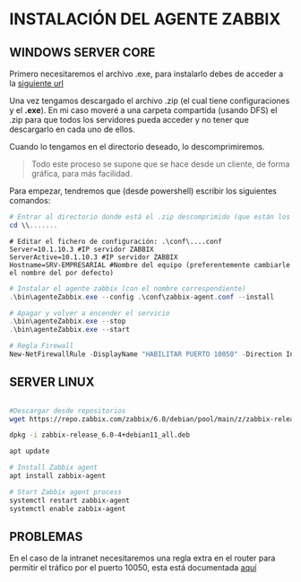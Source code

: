 # INSTALACIÓN DEL AGENTE ZABBIX

## WINDOWS SERVER CORE

Primero necesitaremos el archivo .exe, para instalarlo debes de acceder a la [siguiente url](https://www.zabbix.com/download_agents?version=6.0+LTS&release=6.0.18&os=Windows&os_version=Any&hardware=amd64&encryption=No+encryption&packaging=Archive&show_legacy=0)

Una vez tengamos descargado el archivo .zip (el cual tiene configuraciones y el **.exe**). En mi caso moveré a una carpeta compartida (usando DFS) el .zip para que todos los servidores pueda acceder y no tener que descargarlo en cada uno de ellos.

Cuando lo tengamos en el directorio deseado, lo descomprimiremos.

> Todo este proceso se supone que se hace desde un cliente, de forma gráfica, para más facilidad.

Para empezar, tendremos que (desde powershell) escribir los siguientes comandos:

```powershell
# Entrar al directorio donde está el .zip descomprimido (que están los directorios config y bin)
cd \\.......
```

```
# Editar el fichero de configuración: .\conf\....conf
Server=10.1.10.3 #IP servidor ZABBIX
ServerActive=10.1.10.3 #IP servidor ZABBIX
Hostname=SRV-EMPRESARIAL #Nombre del equipo (preferentemente cambiarle el nombre del por defecto)
```

```powershell
# Instalar el agente zabbix (con el nombre correspondiente)
.\bin\agenteZabbix.exe --config .\conf\zabbix-agent.conf --install

# Apagar y volver a encender el servicio
.\bin\agenteZabbix.exe --stop
.\bin\agenteZabbix.exe --start

# Regla Firewall
New-NetFirewallRule -DisplayName "HABILITAR PUERTO 10050" -Direction Inbound -Profile Any -LocalPort 10050 -Protocol TCP
```

## SERVER LINUX
```bash

#Descargar desde repositorios
wget https://repo.zabbix.com/zabbix/6.0/debian/pool/main/z/zabbix-release/zabbix-release_6.0-4+debian11_all.deb

dpkg -i zabbix-release_6.0-4+debian11_all.deb

apt update

# Install Zabbix agent
apt install zabbix-agent

# Start Zabbix agent process
systemctl restart zabbix-agent
systemctl enable zabbix-agent 
```

## PROBLEMAS

En el caso de la intranet necesitaremos una regla extra en el router para permitir el tráfico por el puerto 10050, esta está documentada [aquí](mikrotik/reglasFirewall.md#intranet-zabbix)